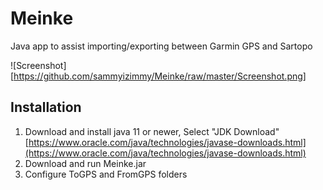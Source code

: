 # Meinke
Java app to assist importing/exporting between Garmin GPS and Sartopo

![Screenshot][https://github.com/sammyizimmy/Meinke/raw/master/Screenshot.png]

## Installation
1. Download and install java 11 or newer, Select "JDK Download" [https://www.oracle.com/java/technologies/javase-downloads.html](https://www.oracle.com/java/technologies/javase-downloads.html)
2. Download and run Meinke.jar
3. Configure ToGPS and FromGPS folders

